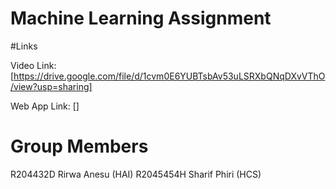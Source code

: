 # Machine Learning Assignment
#Links

Video Link: [https://drive.google.com/file/d/1cvm0E6YUBTsbAv53uLSRXbQNqDXvVThO/view?usp=sharing]

Web App Link: []

# Group Members

R204432D Rirwa Anesu (HAI) 
R2045454H Sharif Phiri (HCS)
